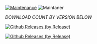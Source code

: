 [![Maintenance](https://img.shields.io/badge/Maintained%3F-yes-green.svg)](https://GitHub.com/Naereen/StrapDown.js/graphs/commit-activity)   ![Maintaner](https://img.shields.io/badge/maintainer-Box_In_A_Box⁮⁮⁮-blue)

*DOWNLOAD COUNT BY VERSION BELOW*

[![Github Releases (by Release)](https://img.shields.io/github/downloads/HyconOS-Releases/lava/v3.0/total.svg)](https://GitHub.com/Hycon-Releases/lava/releases)

[![Github Releases (by Release)](https://img.shields.io/github/downloads/HyconOS-Releases/lava/V2.5/total.svg)](https://GitHub.com/Hycon-Releases/lava/releases)

